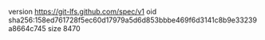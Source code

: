 version https://git-lfs.github.com/spec/v1
oid sha256:158ed761728f5ec60d17979a5d6d853bbbe469f6d3141c8b9e33239a8664c745
size 8470
